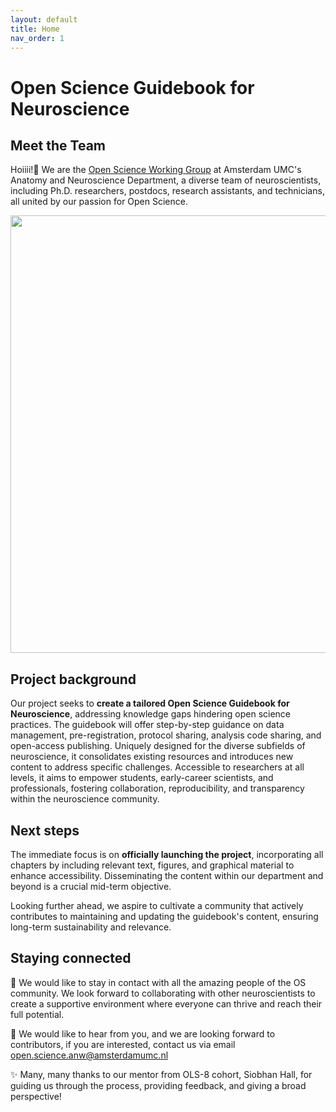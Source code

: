 ```yaml
---
layout: default
title: Home
nav_order: 1
---
```


# Open Science Guidebook for Neuroscience

## Meet the Team
Hoiiii!👋 We are the [Open Science Working Group](https://anatomy-neurosciences.com/initiatives/openscience/) at Amsterdam UMC's Anatomy and Neuroscience Department, a diverse team of neuroscientists, including Ph.D. researchers, postdocs, research assistants, and technicians, all united by our passion for Open Science. 

<img src="images/membersOSWG-ANW.png" width="700">

## Project background
Our project seeks to **create a tailored Open Science Guidebook for Neuroscience**, addressing knowledge gaps hindering open science practices. The guidebook will offer step-by-step guidance on data management, pre-registration, protocol sharing, analysis code sharing, and open-access publishing. Uniquely designed for the diverse subfields of neuroscience, it consolidates existing resources and introduces new content to address specific challenges. Accessible to researchers at all levels, it aims to empower students, early-career scientists, and professionals, fostering collaboration, reproducibility, and transparency within the neuroscience community. 

## Next steps
The immediate focus is on **officially launching the project**, incorporating all chapters by including relevant text, figures, and graphical material to enhance accessibility. Disseminating the content within our department and beyond is a crucial mid-term objective. 

Looking further ahead, we aspire to cultivate a community that actively contributes to maintaining and updating the guidebook's content, ensuring long-term sustainability and relevance.

## Staying connected
🌱 We would like to stay in contact with all the amazing people of the OS community. We look forward to collaborating with other neuroscientists to create a supportive environment where everyone can thrive and reach their full potential. 

🧠 We would like to hear from you, and we are looking forward to contributors, if you are interested, contact us via email open.science.anw@amsterdamumc.nl

✨ Many, many thanks to our mentor from OLS-8 cohort, Siobhan Hall, for guiding us through the process, providing feedback, and giving a broad perspective! 
